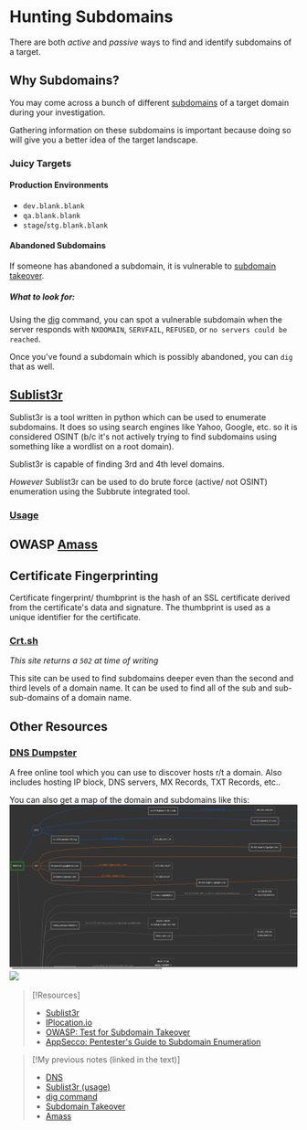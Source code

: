 
# Hunting Subdomains
There are both *active* and *passive* ways to find and identify subdomains of a target.
## Why Subdomains?
You may come across a bunch of different [subdomains](/networking/DNS/DNS.md) of a target domain during your investigation.

Gathering information on these subdomains is important because doing so will give you a better idea of the target landscape.
### Juicy Targets
#### Production Environments
- `dev.blank.blank`
- `qa.blank.blank`
- `stage`/`stg.blank.blank`
#### Abandoned Subdomains
If someone has abandoned a subdomain, it is vulnerable to [subdomain takeover](/cybersecurity/TTPs/delivery/subdomain-takeover.md).
##### What to look for:
Using the [dig](/CLI-tools/dig.md) command, you can spot a vulnerable subdomain when the server responds with `NXDOMAIN`, `SERVFAIL`, `REFUSED`, or `no servers could be reached`.

Once you've found a subdomain which is possibly abandoned, you can `dig` that as well.
## [Sublist3r](https://www.kali.org/tools/sublist3r/)
Sublist3r is a tool written in python which can be used to enumerate subdomains. It does so using search engines like Yahoo, Google, etc. so it is considered OSINT (b/c it's not actively trying to find subdomains using something like a wordlist on a root domain).

Sublist3r is capable of finding 3rd and 4th level domains.

*However* Sublist3r can be used to do brute force (active/ not OSINT) enumeration using the Subbrute integrated tool.
### [Usage](../../../cybersecurity/TTPs/recon/tools/dir-and-subdomain/sublist3r%201.md)

## OWASP [Amass](../../../cybersecurity/TTPs/recon/tools/dir-and-subdomain/amass.md)

## Certificate Fingerprinting
Certificate fingerprint/ thumbprint is the hash of an SSL certificate derived from the certificate's data and signature. The thumbprint is used as a unique identifier for the certificate.
### [Crt.sh](https://crt.sh)
*This site returns a `502` at time of writing*

This site can be used to find subdomains deeper even than the second and third levels of a domain name. It can be used to find all of the sub and sub-sub-domains of a domain name.
## Other Resources
### [DNS Dumpster](https://dnsdumpster.com/)
A free online tool which you can use to discover hosts r/t a domain. Also includes hosting IP block, DNS servers, MX Records, TXT Records, etc.. 

You can also get a map of the domain and subdomains like this:
![](PNPT/PNPT-pics/hunting-subdomains-1.png)
![](/PNPT-pics/hunting-subdomains-1.png)

> [!Resources]
> - [Sublist3r](https://www.kali.org/tools/sublist3r/)
> - [IPlocation.io](https://iplocation.io/ssl-certificate-fingerprint)
> - [OWASP: Test for Subdomain Takeover](https://owasp.org/www-project-web-security-testing-guide/latest/4-Web_Application_Security_Testing/02-Configuration_and_Deployment_Management_Testing/10-Test_for_Subdomain_Takeover)
> - [AppSecco: Pentester's Guide to Subdomain Enumeration](https://blog.appsecco.com/a-penetration-testers-guide-to-sub-domain-enumeration-7d842d5570f6)

> [!My previous notes (linked in the text)]
> - [DNS](https://github.com/TrshPuppy/obsidian-notes/blob/main/networking/DNS/DNS.md)
> - [Sublist3r (usage)](https://github.com/TrshPuppy/obsidian-notes/blob/main/cybersecurity/tools/recon/sublist3r.md)
> - [dig command](https://github.com/TrshPuppy/obsidian-notes/blob/main/CLI-tools/linux/dig.md)
> - [Subdomain Takeover](https://github.com/TrshPuppy/obsidian-notes/blob/main/cybersecurity/TTPs/subdomain-takeover.md)
> - [Amass](https://github.com/TrshPuppy/obsidian-notes/blob/main/cybersecurity/tools/recon/amass.md)


